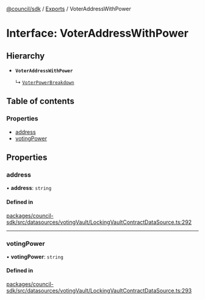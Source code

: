 [@council/sdk](../README.md) / [Exports](../modules.md) / VoterAddressWithPower

# Interface: VoterAddressWithPower

## Hierarchy

- **`VoterAddressWithPower`**

  ↳ [`VoterPowerBreakdown`](VoterPowerBreakdown.md)

## Table of contents

### Properties

- [address](VoterAddressWithPower.md#address)
- [votingPower](VoterAddressWithPower.md#votingpower)

## Properties

### address

• **address**: `string`

#### Defined in

[packages/council-sdk/src/datasources/votingVault/LockingVaultContractDataSource.ts:292](https://github.com/delvtech/council-monorepo/blob/c29492c/packages/council-sdk/src/datasources/votingVault/LockingVaultContractDataSource.ts#L292)

___

### votingPower

• **votingPower**: `string`

#### Defined in

[packages/council-sdk/src/datasources/votingVault/LockingVaultContractDataSource.ts:293](https://github.com/delvtech/council-monorepo/blob/c29492c/packages/council-sdk/src/datasources/votingVault/LockingVaultContractDataSource.ts#L293)
